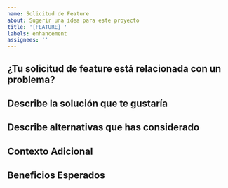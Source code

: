 ```yaml
---
name: Solicitud de Feature
about: Sugerir una idea para este proyecto
title: '[FEATURE] '
labels: enhancement
assignees: ''
---
```


## ¿Tu solicitud de feature está relacionada con un problema?

<!-- Descripción clara del problema. Ej. Siempre me frustra cuando [...] -->

## Describe la solución que te gustaría

<!-- Descripción clara y concisa de lo que quieres que suceda -->

## Describe alternativas que has considerado

<!-- Descripción clara de cualquier solución o feature alternativa -->

## Contexto Adicional

<!-- Añade cualquier otro contexto o capturas sobre la solicitud de feature aquí -->

## Beneficios Esperados

<!-- ¿Cómo mejorará esto el proyecto? -->
